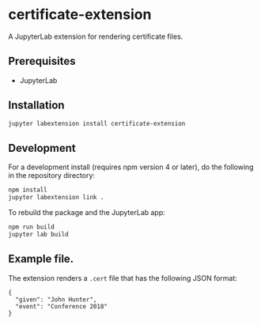 # certificate-extension

A JupyterLab extension for rendering certificate files.

## Prerequisites

* JupyterLab

## Installation

```bash
jupyter labextension install certificate-extension
```

## Development

For a development install (requires npm version 4 or later), do the following in the repository directory:

```bash
npm install
jupyter labextension link .
```

To rebuild the package and the JupyterLab app:

```bash
npm run build
jupyter lab build
```

## Example file. 

The extension renders a `.cert` file that has the following JSON format:
```
{
  "given": "John Hunter",
  "event": "Conference 2018"
}
```
